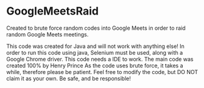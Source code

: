 # GoogleMeetsRaid
Created to brute force random codes into Google Meets in order to raid random Google Meets meetings.

This code was created for Java and will not work with anything else!
In order to run this code using java, Selenium must be used, along with a Google Chrome driver.
This code needs a IDE to work. 
The main code was created 100% by Henry Prince
As the code uses brute force, it takes a while, therefore please be patient.
Feel free to modify the code, but DO NOT claim it as your own.
Be safe, and be responsible! 
